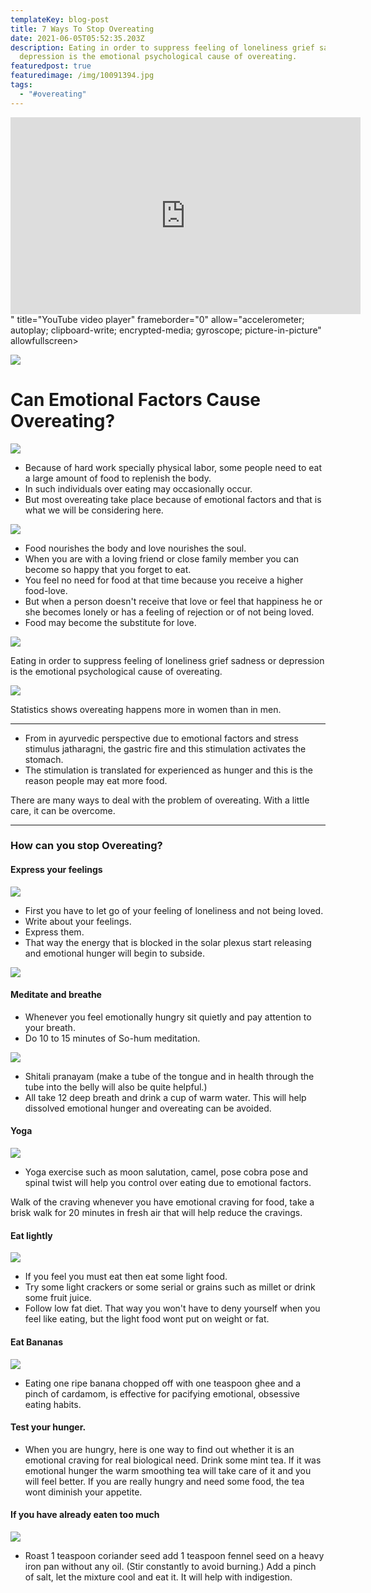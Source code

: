 ```yaml
---
templateKey: blog-post
title: 7 Ways To Stop Overeating
date: 2021-06-05T05:52:35.203Z
description: Eating in order to suppress feeling of loneliness grief sadness or
  depression is the emotional psychological cause of overeating.
featuredpost: true
featuredimage: /img/10091394.jpg
tags:
  - "#overeating"
---
```

<!--StartFragment-->

<style>

::-webkit-scrollbar{

width: 10px;

}

::-webkit-scrollbar-track{

border-radius: 5px;

box-shadow: inset 0 0 10px rgba(0,0,0,0.25 green, blue, alpha);

}

::-webkit-scrollbar-thumb {

border-radius: 5px;

background-color: #009578;

}

::-webkit-scrollbar-thumb :hover{

background-color: #6dcdb1;

}

</style>

<!--EndFragment-->

<!--StartFragment--><iframe width="560" height="315" src="https://www.youtube.com/embed/<iframe width="560" height="315" src="https://www.youtube.com/embed/y3kafdKsOc8" title="YouTube video player" frameborder="0" allow="accelerometer; autoplay; clipboard-write; encrypted-media; gyroscope; picture-in-picture" allowfullscreen></iframe>" title="YouTube video player" frameborder="0" allow="accelerometer; autoplay; clipboard-write; encrypted-media; gyroscope; picture-in-picture" allowfullscreen></iframe>

[![](https://1.bp.blogspot.com/-GdX0dcuOqX0/YLXjDjN17dI/AAAAAAAAAcc/_mGb_sUzQl8Osn2uI9xadlJRo-3xo-UiACNcBGAsYHQ/s320/111.png)](https://www.blogger.com/u/1/blog/post/edit/7168298537165131910/1068679214828199727#)

# Can Emotional Factors Cause Overeating?

[![](https://1.bp.blogspot.com/-1zy9El9JI1Q/YLXcTrT_XPI/AAAAAAAAAbI/L9XQ-ew45Uket9-TENUC1YQb_9XaTWXbACNcBGAsYHQ/s320/1.png)](https://www.blogger.com/u/1/blog/post/edit/7168298537165131910/1068679214828199727#)

* Because of hard work specially physical labor, some people need to eat a large amount of food to replenish the body.
* In such individuals over eating may occasionally occur.
* But most overeating take place because of emotional factors and that is what we will be considering here.

[![](https://1.bp.blogspot.com/--i4wfU2r_kk/YLXcdlW87lI/AAAAAAAAAbM/0KUrmnjE1E4_r_dDRO8uj-yxrg9zbfnJACNcBGAsYHQ/s320/2.png)](https://www.blogger.com/u/1/blog/post/edit/7168298537165131910/1068679214828199727#)

* Food nourishes the body and love nourishes the soul.
* When you are with a loving friend or close family member you can become so happy that you forget to eat.
* You feel no need for food at that time because you receive a higher food-love.
* But when a person doesn't receive that love or feel that happiness he or she becomes lonely or has a feeling of rejection or of not being loved.
* Food may become the substitute for love.

[![](https://1.bp.blogspot.com/-RQnZOlNcZSA/YLXcyKp4-2I/AAAAAAAAAbY/NFvtf6E4HG8T4MtMxroZERJ0KglVERdHgCNcBGAsYHQ/s320/3.png)](https://www.blogger.com/u/1/blog/post/edit/7168298537165131910/1068679214828199727#)

Eating in order to suppress feeling of loneliness grief sadness or depression is the emotional psychological cause of overeating.

[![](https://1.bp.blogspot.com/-brh9ONzzxY4/YLXdAPYE7MI/AAAAAAAAAbc/7zLGWF_QO1swMLdwlH2UyHXKAqWPa7INwCNcBGAsYHQ/s320/4.png)](https://www.blogger.com/u/1/blog/post/edit/7168298537165131910/1068679214828199727#)

Statistics shows overeating happens more in women than in men.

- - -

* From in ayurvedic perspective due to emotional factors and stress stimulus jatharagni, the gastric fire and this stimulation activates the stomach.
* The stimulation is translated for experienced as hunger and this is the reason people may eat more food.

There are many ways to deal with the problem of overeating. With a little care, it can be overcome.

- - -

### **How can you stop Overeating?**

#### Express your feelings

[![](https://1.bp.blogspot.com/-LjeMyJH49m8/YLXdLTnlqHI/AAAAAAAAAbk/DpsZ87JneZo5tr-tS4V16C55g_3vREWOgCNcBGAsYHQ/s320/5.png)](https://www.blogger.com/u/1/blog/post/edit/7168298537165131910/1068679214828199727#)

* First you have to let go of your feeling of loneliness and not being loved.
* Write about your feelings.
* Express them.
* That way the energy that is blocked in the solar plexus start releasing and emotional hunger will begin to subside.

[![](https://1.bp.blogspot.com/-1i6t5B36Bx8/YLXdSAhQBHI/AAAAAAAAAbs/3MTtFqKLYq4AzJLv4TQizsrUWkXznlxZgCNcBGAsYHQ/s320/6.png)](https://www.blogger.com/u/1/blog/post/edit/7168298537165131910/1068679214828199727#)

#### Meditate and breathe

* Whenever you feel emotionally hungry sit quietly and pay attention to your breath.
* Do 10 to 15 minutes of So-hum meditation.

[![](https://1.bp.blogspot.com/-9YGrRQscMVY/YLXdbojzQVI/AAAAAAAAAb0/VoN0FuYmGqMU2gEmYsmz79qOo33xAchdwCNcBGAsYHQ/s320/7.png)](https://www.blogger.com/u/1/blog/post/edit/7168298537165131910/1068679214828199727#)

* Shitali pranayam (make a tube of the tongue and in health through the tube into the belly will also be quite helpful.)
* All take 12 deep breath and drink a cup of warm water. This will help dissolved emotional hunger and overeating can be avoided.

#### Yoga

[![](https://1.bp.blogspot.com/-yVZr2tZRuUQ/YLXdjDrKPKI/AAAAAAAAAb8/p1mJUt3qPVMvPmp8PAPi7MAd8IbbqqohQCNcBGAsYHQ/s320/8.png)](https://www.blogger.com/u/1/blog/post/edit/7168298537165131910/1068679214828199727#)

* Yoga exercise such as moon salutation, camel, pose cobra pose and spinal twist will help you control over eating due to emotional factors.

Walk of the craving whenever you have emotional craving for food, take a brisk walk for 20 minutes in fresh air that will help reduce the cravings.

#### Eat lightly

[![](https://1.bp.blogspot.com/-u__sdLiC8IA/YLXdpb5F7EI/AAAAAAAAAcA/6lvDS3lVJBMfYDSoLO2wr1imbQ_tpNZQQCNcBGAsYHQ/s320/9.png)](https://www.blogger.com/u/1/blog/post/edit/7168298537165131910/1068679214828199727#)

* If you feel you must eat then eat some light food.
* Try some light crackers or some serial or grains such as millet or drink some fruit juice.
* Follow low fat diet. That way you won't have to deny yourself when you feel like eating, but the light food wont put on weight or fat.

#### Eat Bananas

[![](https://1.bp.blogspot.com/-JjGlpLDMpCM/YLXdwPaA_-I/AAAAAAAAAcE/FAnpCbI38PUZV1N_z-pk32mt41O-s49VACNcBGAsYHQ/s320/10.png)](https://www.blogger.com/u/1/blog/post/edit/7168298537165131910/1068679214828199727#)

* Eating one ripe banana chopped off with one teaspoon ghee and a pinch of cardamom, is effective for pacifying emotional, obsessive eating habits.

#### Test your hunger.

* When you are hungry, here is one way to find out whether it is an emotional craving for real biological need. Drink some mint tea. If it was emotional hunger the warm smoothing tea will take care of it and you will feel better. If you are really hungry and need some food, the tea wont diminish your appetite.

#### If you have already eaten too much

[![](https://1.bp.blogspot.com/-K9MvB8f65pU/YLXd84aByQI/AAAAAAAAAcQ/FwjFUt8C6j8inVH1LjVJLSMNrqqfiMHGgCNcBGAsYHQ/s320/11.png)](https://www.blogger.com/u/1/blog/post/edit/7168298537165131910/1068679214828199727#)

* Roast 1 teaspoon coriander seed add 1 teaspoon fennel seed on a heavy iron pan without any oil. (Stir constantly to avoid burning.) Add a pinch of salt, let the mixture cool and eat it. It will help with indigestion.

[](https://www.blogger.com/u/1/blog/post/edit/7168298537165131910/1068679214828199727#)

<!--EndFragment-->